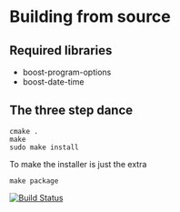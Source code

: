 Building from source
====================

Required libraries
------------------
* boost-program-options
* boost-date-time

The three step dance
--------------------
    cmake .
    make
    sudo make install

To make the installer is just the extra

    make package

[![Build Status](https://travis-ci.org/peterfpeterson/morebin.png)](https://travis-ci.org/peterfpeterson/morebin)
